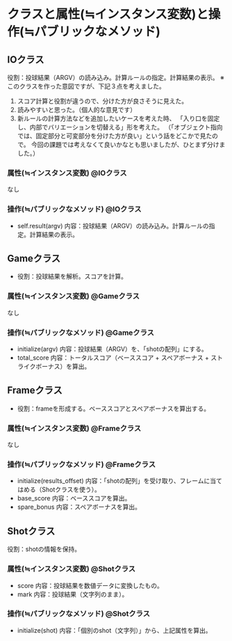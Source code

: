 # クラスと属性(≒インスタンス変数)と操作(≒パブリックなメソッド)

## IOクラス

役割：投球結果（ARGV）の読み込み。計算ルールの指定。計算結果の表示。
※このクラスを作った意図ですが、下記３点を考えました。
1. スコア計算と役割が違うので、分けた方が良さそうに見えた。
2. 読みやすいと思った。（個人的な意見です）
3. 新ルールの計算方法などを追加したいケースを考えた時、
   「入り口を固定し、内部でバリエーションを切替える」形を考えた。
   （「オブジェクト指向では、固定部分と可変部分を分けた方が良い」という話をどこかで見たので。
     今回の課題では考えなくて良いかなとも思いましたが、ひとまず分けました。）

### 属性(≒インスタンス変数) @IOクラス

なし

### 操作(≒パブリックなメソッド) @IOクラス

- self.result(argv)
  内容：投球結果（ARGV）の読み込み。計算ルールの指定。計算結果の表示。

## Gameクラス

- 役割：投球結果を解析。スコアを計算。

### 属性(≒インスタンス変数) @Gameクラス

なし

### 操作(≒パブリックなメソッド) @Gameクラス

- initialize(argv)
  内容：投球結果（ARGV）を、「shotの配列」にする。
- total_score
  内容：トータルスコア（ベーススコア + スペアボーナス + ストライクボーナス）を算出。

## Frameクラス

- 役割：frameを形成する。ベーススコアとスペアボーナスを算出する。

### 属性(≒インスタンス変数) @Frameクラス

なし

### 操作(≒パブリックなメソッド) @Frameクラス

- initialize(results_offset)
  内容：「shotの配列」を受け取り、フレームに当てはめる（Shotクラスを使う）。
- base_score
  内容：ベーススコアを算出。
- spare_bonus
  内容：スペアボーナスを算出。

## Shotクラス

役割：shotの情報を保持。

### 属性(≒インスタンス変数) @Shotクラス

- score
  内容：投球結果を数値データに変換したもの。
- mark
  内容：投球結果（文字列のまま）。

### 操作(≒パブリックなメソッド) @Shotクラス

- initialize(shot)
  内容：「個別のshot（文字列）」から、上記属性を算出。
